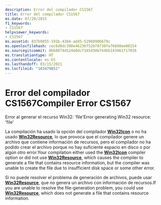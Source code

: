 ```yaml
---
description: Error del compilador CS1567
title: Error del compilador CS1567
ms.date: 07/20/2015
f1_keywords:
- CS1567
helpviewer_keywords:
- CS1567
ms.assetid: 837b9855-191b-4384-ad45-52960906679c
ms.openlocfilehash: cec6d0dc390e46236f52bf0730fe76698ee00154
ms.sourcegitcommit: 0bb8074d524e0dcf165430b744bb143461f17026
ms.translationtype: HT
ms.contentlocale: es-ES
ms.lasthandoff: 03/15/2021
ms.locfileid: "103479852"
---
```

# <a name="compiler-error-cs1567"></a><span data-ttu-id="cf2ea-103">Error del compilador CS1567</span><span class="sxs-lookup"><span data-stu-id="cf2ea-103">Compiler Error CS1567</span></span>

<span data-ttu-id="cf2ea-104">Error al generar el recurso Win32: 'file'</span><span class="sxs-lookup"><span data-stu-id="cf2ea-104">Error generating Win32 resource: 'file'</span></span>  
  
 <span data-ttu-id="cf2ea-105">La compilación ha usado la opción del compilador [**Win32Icon**](../compiler-options/resources.md#win32icon) o no ha usado [**Win32Resource**](../compiler-options/resources.md#win32resource), lo que provoca que el compilador genere un archivo que contiene información de recursos, pero el compilador no ha podido crear el archivo porque no hay suficiente espacio en disco o por algún otro error.</span><span class="sxs-lookup"><span data-stu-id="cf2ea-105">Your compilation either used the [**Win32Icon**](../compiler-options/resources.md#win32icon) compiler option or did not use [**Win32Resource**](../compiler-options/resources.md#win32resource), which causes the compiler to generate a file that contains resource information, but the compiler was unable to create the file due to insufficient disk space or some other error.</span></span>  
  
 <span data-ttu-id="cf2ea-106">Si no puede resolver el problema de generación de archivos, puede usar [**Win32Resource**](../compiler-options/resources.md#win32resource), que no genera un archivo con información de recursos.</span><span class="sxs-lookup"><span data-stu-id="cf2ea-106">If you are unable to resolve the file-generation problem, you could use [**Win32Resource**](../compiler-options/resources.md#win32resource), which does not generate a file that contains resource information.</span></span>
